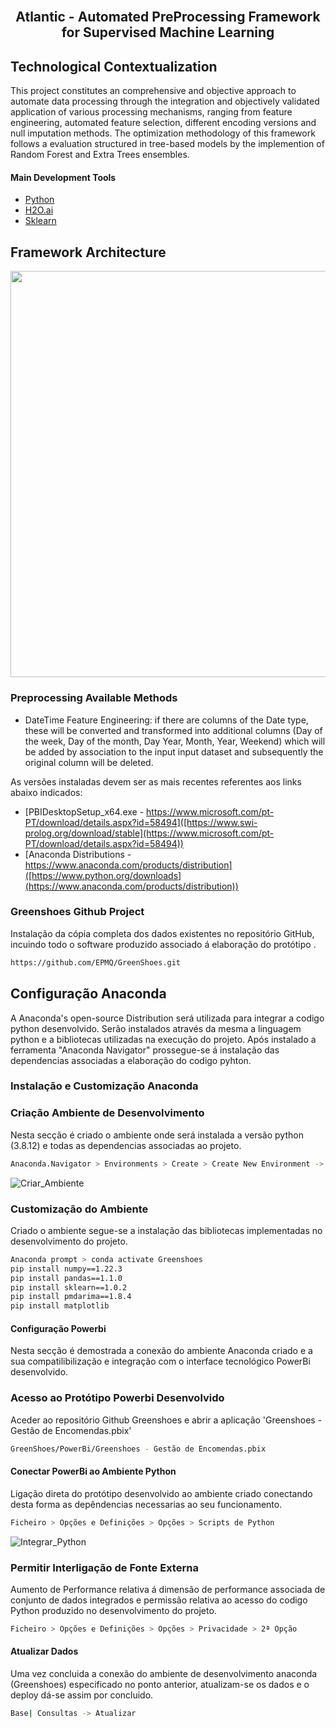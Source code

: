 
<br>
<p align="center">
  <h2 align="center"> Atlantic - Automated PreProcessing Framework for Supervised Machine Learning
  <br>
  

## Technological Contextualization <a name = "ta"></a>

This project constitutes an comprehensive and objective approach to automate data processing through the integration and objectively validated application of various processing mechanisms, ranging from feature engineering, automated feature selection, different encoding versions and null imputation methods.  The optimization methodology of this framework follows a evaluation structured in tree-based models by the implemention of Random Forest and Extra Trees ensembles.

#### Main Development Tools <a name = "pre1"></a>
    
* [Python](https://www.python.org/downloads)
* [H2O.ai](https://docs.h2o.ai/h2o/latest-stable/h2o-docs/automl.html)
* [Sklearn](https://scikit-learn.org/stable/)

    
## Framework Architecture <a name = "ta"></a>

<img src="https://github.com/TsLu1s/Atlantic/blob/main/img/ATL%20Architecture.PNG" align="center" width="850" height="650" />


    
### Preprocessing Available Methods  <a name = "ta1"></a>

* DateTime Feature Engineering:  if there are columns of the Date type, these will be converted and transformed into additional columns (Day of the week, Day of the month, Day  Year, Month, Year, Weekend) which will be added by association to the input
input dataset and subsequently the original column will be deleted.
    

As versões instaladas devem ser as mais recentes referentes aos links abaixo indicados:

* [PBIDesktopSetup_x64.exe - https://www.microsoft.com/pt-PT/download/details.aspx?id=58494]([https://www.swi-prolog.org/download/stable](https://www.microsoft.com/pt-PT/download/details.aspx?id=58494))
* [Anaconda Distributions - https://www.anaconda.com/products/distribution]([https://www.python.org/downloads](https://www.anaconda.com/products/distribution))

### Greenshoes Github Project  <a name = "ta2"></a>

Instalação da cópia completa dos dados existentes no repositório GitHub, incuindo todo o software produzido associado á elaboração do protótipo .


  ```sh
  https://github.com/EPMQ/GreenShoes.git
  ```

## Configuração Anaconda  <a name = "tb"></a>

A Anaconda's open-source Distribution será utilizada para integrar a codigo python desenvolvido. Serão instalados através da mesma a linguagem python e a bibliotecas utilizadas na execução do projeto. Após instalado a ferramenta "Anaconda Navigator" prossegue-se á instalação das dependencias associadas a elaboração do codigo pyhton.

### Instalação e Customização Anaconda <a name = "tb1"></a>

### Criação Ambiente de Desenvolvimento <a name = "tb2"></a>

Nesta secção é criado o ambiente onde será instalada a versão python (3.8.12) e todas as dependencias associadas ao projeto.

  ```sh
  Anaconda.Navigator > Environments > Create > Create New Environment -> Name = Greenshoes
  ```
  
![Criar_Ambiente](https://github.com/EPMQ/GreenShoes/blob/dev/images/Criar_Ambiente.PNG)

### Customização do Ambiente <a name = "tb3"></a>

Criado o ambiente segue-se a instalação das bibliotecas implementadas no desenvolvimento do projeto.

  ```sh
Anaconda prompt > conda activate Greenshoes  
pip install numpy==1.22.3
pip install pandas==1.1.0
pip install sklearn==1.0.2
pip install pmdarima==1.8.4
pip install matplotlib
  ```

#### Configuração Powerbi  <a name = "td"></a>

Nesta secção é demostrada a conexão do ambiente Anaconda criado e a sua compatilibilização e integração com o interface tecnológico PowerBi desenvolvido. 

### Acesso ao Protótipo Powerbi Desenvolvido <a name = "td1"></a>

Aceder ao repositório Github Greenshoes e abrir a aplicação 'Greenshoes - Gestão de Encomendas.pbix'

  ```sh
  GreenShoes/PowerBi/Greenshoes - Gestão de Encomendas.pbix
  ```

#### Conectar PowerBi ao Ambiente Python<a name = "td2"></a>

Ligação direta do protótipo desenvolvido ao ambiente criado conectando desta forma as depêndencias necessarias ao seu funcionamento.

  ```sh
  Ficheiro > Opções e Definições > Opções > Scripts de Python
  ```

![Integrar_Python](https://github.com/EPMQ/GreenShoes/blob/dev/images/Integracao.PNG)

### Permitir Interligação de Fonte Externa <a name = "td3"></a>

Aumento de Performance relativa á dimensão de performance associada de conjunto de dados integrados e permissão relativa ao acesso do codigo Python produzido no desenvolvimento do projeto.

  ```sh
  Ficheiro > Opções e Definições > Opções > Privacidade > 2ª Opção
  ```

#### Atualizar Dados <a name = "td4"></a>

Uma vez concluida a conexão do ambiente de desenvolvimento anaconda (Greenshoes) especificado no ponto anterior, atualizam-se os dados e o deploy dá-se assim por concluido. 

  ```sh
  Base| Consultas -> Atualizar
  ```

